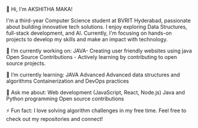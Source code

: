 👋 Hi, I'm AKSHITHA MAKA!

I'm a third-year Computer Science student at BVRIT Hyderabad, passionate about building innovative tech solutions. I enjoy exploring Data Structures, full-stack development, and AI. Currently, I'm focusing on hands-on projects to develop my skills and make an impact with technology.

🔭 I’m currently working on:
JAVA- Creating user friendly websites using java
Open Source Contributions - Actively learning by contributing to open source projects.

🌱 I’m currently learning:
JAVA Advanced
Advanced data structures and algorithms
Containerization and DevOps practices

💬 Ask me about:
Web development (JavaScript, React, Node.js)
Java and Python programming
Open source contributions

⚡ Fun fact: I love solving algorithm challenges in my free time.
Feel free to check out my repositories and connect!
